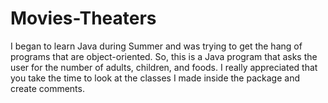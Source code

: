 # Movies-Theaters
I began to learn Java during Summer and was trying to get the hang of programs that are object-oriented. So, this is a Java program that asks the user for the number of adults, children, and foods. I really appreciated that you take the time to look at the classes I made inside the package and create comments.  
